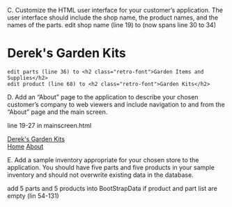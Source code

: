 C.  Customize the HTML user interface for your customer’s application. The user interface should include the shop name, 
the product names, and the names of the parts.
    edit shop name (line 19) to (now spans line 30 to 34)     
<h1 class="letter-bounce">
    <span>D</span><span>e</span><span>r</span><span>e</span><span>k</span><span>'</span><span>s</span>
    <span> </span><span>G</span><span>a</span><span>r</span><span>d</span><span>e</span><span>n</span>
    <span> </span><span>K</span><span>i</span><span>t</span><span>s</span>
</h1>

    edit parts (line 36) to <h2 class="retro-font">Garden Items and Supplies</h2>
    edit product (line 68) to <h2 class="retro-font">Garden Kits</h2>

D.  Add an “About” page to the application to describe your chosen customer’s company to web viewers and include 
navigation to and from the “About” page and the main screen.

line 19-27 in mainscreen.html
<nav class="navbar navbar-expand-lg navbar-light mb-4">
    <div class="container-fluid">
        <a class="navbar-brand" href="/">Derek's Garden Kits</a>
        <div class="navbar-nav">
            <a class="nav-link" href="/">Home</a>
            <a class="nav-link active" href="/about">About</a>
        </div>
    </div>
</nav>

E.  Add a sample inventory appropriate for your chosen store to the application. You should have five parts and five 
products in your sample inventory and should not overwrite existing data in the database.

add 5 parts and 5 products into BootStrapData if product and part list are empty (lin 54-131)
